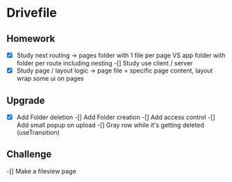 # Drivefile

## Homework

-[X] Study next routing -> pages folder with 1 file per page VS app folder with folder per route including nesting
-[] Study use client / server
-[X] Study page / layout logic -> page file = specific page content, layout wrap some ui on pages

## Upgrade

-[X] Add Folder deletion
-[] Add Folder creation
-[] Add access control
-[] Add small popup on upload
-[] Gray row while it's getting deleted (useTransition)

## Challenge

-[] Make a fileview page